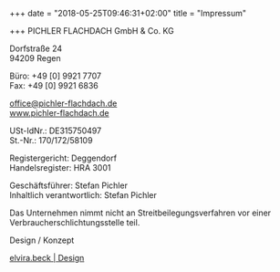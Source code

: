+++
date = "2018-05-25T09:46:31+02:00"
title = "Impressum"

+++
PICHLER FLACHDACH GmbH & Co. KG

Dorfstraße 24  
94209 Regen

Büro: +49 \[0\] 9921 7707  
Fax: +49 \[0\] 9921 6836

office@pichler-flachdach.de  
www.pichler-flachdach.de

USt-IdNr.: DE315750497  
St.-Nr.: 170/172/58109

Registergericht: Deggendorf  
Handelsregister: HRA 3001

Geschäftsführer: Stefan Pichler  
Inhaltlich verantwortlich: Stefan Pichler

Das Unternehmen nimmt nicht an Streitbeilegungsverfahren vor einer Verbraucherschlichtungsstelle teil.

Design / Konzept

[elvira.beck | Design](https://elvirabeck-design.de)